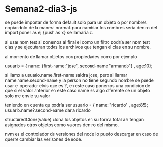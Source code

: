# Semana2-dia3-js

se puede importar de forma default solo para un objeto o por nombres copiandolo de la manera normal.
para cambiar los nombres sería dentro del import poner as ej {push as x} se llamaria x.

al usar npm test si ponemos al final el como un filtro podría ser npm test clas y se ejecutaran todos los archivos que tengan el clas en su nombre.

al momento de llamar objetos con propiedades como por ejemplo

usuario = { name: {first-name:"jose", second-name "armando"} , age:10};

si llamo a usuario.name.first-name saldra jose, pero al llamar name.name.second-name y la person no tiene segundo nombre se puede usar el operador elvis que es ?, en este caso ponemos una condicion de que si el valor anterior en este caso name es algo diferente de un objeto solo me envie su valor

teniendo en cuenta qu podría ser usuario = { name: "ricardo" , age:85};
usuario.name?.second-name
daria ricardo.

structuredClone(value)
clona los objetos en su forma total asi tengan asignados otros objetos como valores dentro del mismo.

nvm es el controlador de versiones del node lo puedo descargar en caso de querre cambiar las verisones de node.
